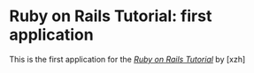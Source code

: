 # Ruby on Rails Tutorial: first application

This is the first application for the [*Ruby on Rails Tutorial*](http://railstutorial.org/) by [xzh]
